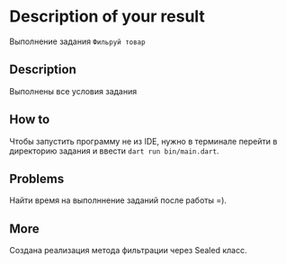 # Description of your result

Выполнение задания ```Фильруй товар```

## Description

Выполнены все условия задания

## How to

Чтобы запустить программу не из IDE, нужно в терминале перейти в директорию задания и ввести `dart run bin/main.dart`.

## Problems

Найти время на выполннение заданий после работы =).

## More

Создана реализация метода фильтрации через Sealed класс.
